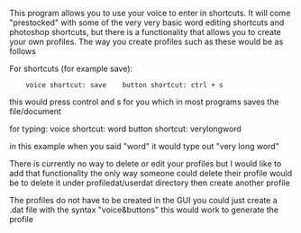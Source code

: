 This program allows you to use your voice to enter in shortcuts. It will come "prestocked" with some of the very very basic word editing shortcuts
and photoshop shortcuts, but there is a functionality that allows you to create your own profiles. The way you create profiles such as these would be
as follows

For shortcuts (for example save):

		voice shortcut: save	button shortcut: ctrl + s
		
this would press control and s for you which in most programs saves the file/document

for typing: 
		voice shortcut: word	button shortcut: verylongword

in this example when you said "word" it would type out "very long word"

There is currently no way to delete or edit your profiles but I would like to add that functionality the only way someone could delete their profile
would be to delete it under profiledat/userdat directory then create another profile

The profiles do not have to be created in the GUI you could just create a .dat file with the syntax "voice&buttons" this would work to generate the profile